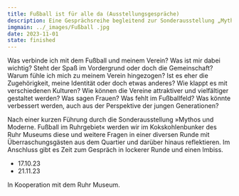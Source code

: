 ```yaml
---
title: Fußball ist für alle da (Ausstellungsgespräche)
description: Eine Gesprächsreihe begleitend zur Sonderausstellung „Mythos und Moderne. Fußball im Ruhrgebiet“ in Kooperation mit dem Ruhr Museum.
imgmain: ../_images/Fußball .jpg
date: 2023-11-01
state: finished
---
```


Was verbinde ich mit dem Fußball und meinem Verein? Was ist mir dabei wichtig? Steht der Spaß im Vordergrund oder doch die Gemeinschaft? Warum fühle ich mich zu meinem Verein hingezogen? Ist es eher die Zugehörigkeit, meine Identität oder doch etwas anderes? Wie klappt es mit verschiedenen Kulturen? Wie können die Vereine attraktiver und vielfältiger gestaltet werden? Was sagen Frauen? Was fehlt im Fußballfeld? Was könnte verbessert
werden, auch aus der Perspektive der jungen Generationen?

Nach einer kurzen Führung durch die Sonderausstellung »Mythos und Moderne. Fußball im Ruhrgebiet« werden wir im Kokskohlenbunker des Ruhr Museums diese und weitere Fragen in einer diversen Runde mit Überraschungsgästen aus dem Quartier und darüber hinaus reflektieren. Im Anschluss gibt es Zeit zum Gespräch in lockerer Runde und einen Imbiss.

- 17.10.23
- 21.11.23

In Kooperation mit dem Ruhr Museum.
